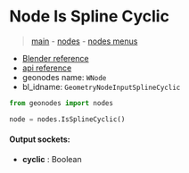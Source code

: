 # Node Is Spline Cyclic

> [main](../structure.md) - [nodes](nodes.md) - [nodes menus](nodes_menus.md)

- [Blender reference](https://docs.blender.org/manual/en/latest/modeling/geometry_nodes/curve/is_spline_cyclic.html)
- [api reference](https://docs.blender.org/api/current/bpy.types.GeometryNodeInputSplineCyclic.html)
- geonodes name: `WNode`
- bl_idname: `GeometryNodeInputSplineCyclic`

```python
from geonodes import nodes

node = nodes.IsSplineCyclic()
```

#### Output sockets:

- **cyclic** : Boolean

